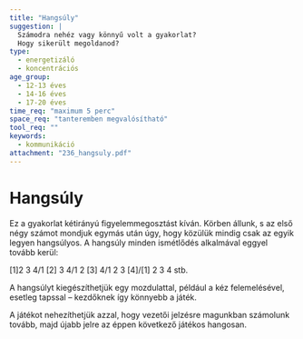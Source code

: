 ```yaml
---
title: "Hangsúly"
suggestion: | 
  Számodra nehéz vagy könnyű volt a gyakorlat?
  Hogy sikerült megoldanod?
type:
  - energetizáló
  - koncentrációs
age_group:
  - 12-13 éves
  - 14-16 éves
  - 17-20 éves
time_req: "maximum 5 perc"
space_req: "tanteremben megvalósítható"
tool_req: ""
keywords: 
  - kommunikáció
attachment: "236_hangsuly.pdf"
---
```


# Hangsúly

Ez a gyakorlat kétirányú figyelemmegosztást kíván. Körben állunk, s az első négy számot mondjuk egymás után úgy, hogy közülük mindig csak az egyik legyen hangsúlyos. A hangsúly minden ismétlődés alkalmával eggyel tovább kerül:

\[1\]2 3 4/1 \[2\] 3 4/1 2 \[3\] 4/1 2 3 \[4\]/\[1\] 2 3 4 stb.

A hangsúlyt kiegészíthetjük egy mozdulattal, például a kéz felemelésével, esetleg tapssal – kezdőknek így könnyebb a játék.

A játékot nehezíthetjük azzal, hogy vezetői jelzésre magunkban számolunk tovább, majd újabb jelre az éppen következő játékos hangosan.
  
  
